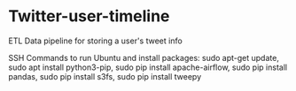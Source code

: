 # Twitter-user-timeline
ETL Data pipeline for storing a user's tweet info

SSH Commands to run Ubuntu and install packages: 
sudo apt-get update,
sudo apt install python3-pip,
sudo pip install apache-airflow,
sudo pip install pandas,
sudo pip install s3fs,
sudo pip install tweepy
